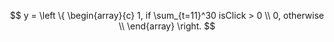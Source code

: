 $$ y = 
\left \{ 
\begin{array}{c}
1, if \sum_{t=11}^30 isClick > 0 \\ 
0, otherwise \\ 
\end{array}
\right.
$$